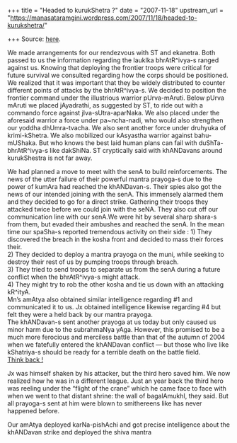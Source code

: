 +++
title = "Headed to kurukShetra ?"
date = "2007-11-18"
upstream_url = "https://manasataramgini.wordpress.com/2007/11/18/headed-to-kurukshetra/"

+++
Source: [here](https://manasataramgini.wordpress.com/2007/11/18/headed-to-kurukshetra/).

We made arrangements for our rendezvous with ST and ekanetra. Both passed to us the information regarding the laukIka bhrAtR^ivya-s ranged against us. Knowing that deploying the frontier troops were critical for future survival we consulted regarding how the corps should be positioned. We realized that it was important that they be widely distributed to counter different points of attacks by the bhrAtR^ivya-s. We decided to position the frontier command under the illustrious warrior pUrva-mAruti. Below pUrva mAruti we placed jAyadrathi, as suggested by ST, to ride out with a commando force against jIva-sUtra-aparNaka. We also placed under the aforesaid warrior a force under pa\~ncha-nadi, who would also strengthen our yoddha dhUmra-tvacha. We also sent another force under druhyuka of krimi-kShetra. We also mobilized our kAsyastha warrior against bahu-mUShaka. But who knows the best laid human plans can fail with duShTa-bhrAtR^ivya-s like dakShiNa. ST cryptically said with khANDavans around kurukShestra is not far away.

We had planned a move to meet with the senA to build reinforcements. The news of the utter failure of their powerful mantra prayoga-s due to the power of kumAra had reached the khANDavan-s. Their spies also got the news of our intended joining with the senA. This immensely alarmed them and they decided to go for a direct strike. Gathering their troops they attacked twice before we could join with the seNA. They also cut off our communication line with our senA.We were hit by several sharp shara-s from them, but evaded their ambushes and reached the senA. In the mean time our spaSha-s reported tremendous activity on their side : 1) They discovered the breach in the kosha front and decided to mass their forces their.  
2) They decided to deploy a mantra prayoga on the muni, while seeking to destroy their rest of us by pumping troops through breach.  
3) They tried to send troops to separate us from the senA during a future conflict when the bhrAtR^ivya-s might attack.  
4) They might try to rob the other kosha and tie us down with an attacking kR^ityA.  
Mn’s amAtya also obtained similar intelligence regarding #1 and communicated it to us. Jx obtained intelligence likewise regarding #4 but felt they were a held back by our mantra prayoga.  
The khANDavan-s sent another prayoga at us today but only caused us minor harm due to the subrahmaNya yAga. However, this promised to be a much more ferocious and merciless battle than that of the autumn of 2004 when we fatefully entered the khANDavan conflict — but those who live like kShatriya-s should be ready for a terrible death on the battle field.  
[Think back
!](http://manasataramgini.wordpress.com/2004/11/further-proceedings-on-battle-front.html)

Jx was himself shaken by his attacker, but the third hero saved him. We now realized how he was in a different league. Just an year back the third hero was reeling under the “flight of the crane” which he came face to face with when we went to that distant shrine: the wall of bagalAmukhI, they said. But all prayoga-s sent at him were blown to smithereens like has never happened before.

Our amAtya deployed karNa-pishAchi and got precise intelligence about the khANDavan strike and deployed the shiva mantra

